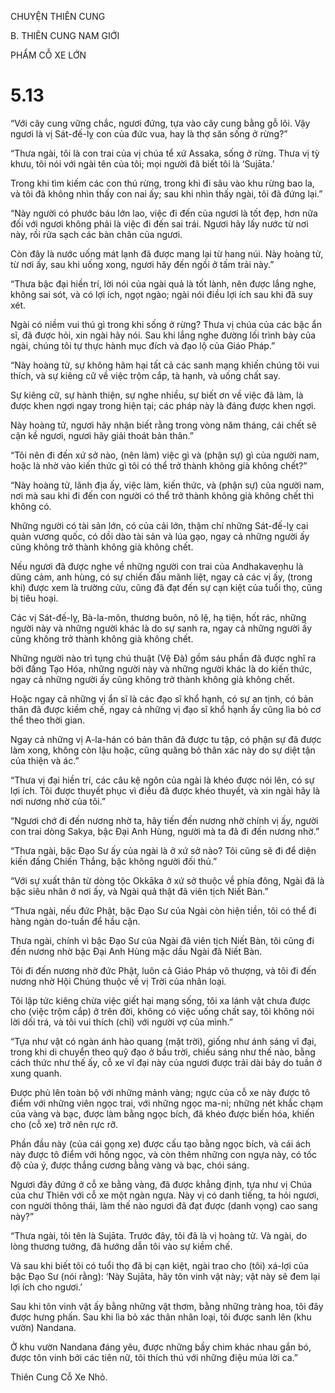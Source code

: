 CHUYỆN THIÊN CUNG

B. THIÊN CUNG NAM GIỚI

PHẨM CỖ XE LỚN

# 5.13

“Với cây cung vững chắc, ngươi đứng, tựa vào cây cung bằng gỗ lõi. Vậy ngươi là vị Sát-đế-lỵ con của đức vua, hay là thợ săn sống ở rừng?”

“Thưa ngài, tôi là con trai của vị chúa tể xứ Assaka, sống ở rừng. Thưa vị tỳ khưu, tôi nói với ngài tên của tôi; mọi người đã biết tôi là ‘Sujāta.’

Trong khi tìm kiếm các con thú rừng, trong khi đi sâu vào khu rừng bao la, và tôi đã không nhìn thấy con nai ấy; sau khi nhìn thấy ngài, tôi đã đứng lại.”

“Này người có phước báu lớn lao, việc đi đến của ngươi là tốt đẹp, hơn nữa đối với ngươi không phải là việc đi đến sai trái. Ngươi hãy lấy nước từ nơi này, rồi rửa sạch các bàn chân của ngươi.

Còn đây là nước uống mát lạnh đã được mang lại từ hang núi. Này hoàng tử, từ nơi ấy, sau khi uống xong, ngươi hãy đến ngồi ở tấm trải này.”

“Thưa bậc đại hiền trí, lời nói của ngài quả là tốt lành, nên được lắng nghe, không sai sót, và có lợi ích, ngọt ngào; ngài nói điều lợi ích sau khi đã suy xét.

Ngài có niềm vui thú gì trong khi sống ở rừng? Thưa vị chúa của các bậc ẩn sĩ, đã được hỏi, xin ngài hãy nói. Sau khi lắng nghe đường lối trình bày của ngài, chúng tôi tự thực hành mục đích và đạo lộ của Giáo Pháp.”

“Này hoàng tử, sự không hãm hại tất cả các sanh mạng khiến chúng tôi vui thích, và sự kiêng cữ về việc trộm cắp, tà hạnh, và uống chất say.

Sự kiêng cữ, sự hành thiện, sự nghe nhiều, sự biết ơn về việc đã làm, là được khen ngợi ngay trong hiện tại; các pháp này là đáng được khen ngợi.

Này hoàng tử, ngươi hãy nhận biết rằng trong vòng năm tháng, cái chết sẽ cận kề ngươi, ngươi hãy giải thoát bản thân.”

“Tôi nên đi đến xứ sở nào, (nên làm) việc gì và (phận sự) gì của người nam, hoặc là nhờ vào kiến thức gì tôi có thể trở thành không già không chết?”

“Này hoàng tử, lãnh địa ấy, việc làm, kiến thức, và (phận sự) của người nam, nơi mà sau khi đi đến con người có thể trở thành không già không chết thì không có.

Những người có tài sản lớn, có của cải lớn, thậm chí những Sát-đế-lỵ cai quản vương quốc, có dồi dào tài sản và lúa gạo, ngay cả những người ấy cũng không trở thành không già không chết.

Nếu ngươi đã được nghe về những người con trai của Andhakaveṇhu là dũng cảm, anh hùng, có sự chiến đấu mãnh liệt, ngay cả các vị ấy, (trong khi) được xem là trường cửu, cũng đã đạt đến sự cạn kiệt của tuổi thọ, cũng bị tiêu hoại.

Các vị Sát-đế-lỵ, Bà-la-môn, thương buôn, nô lệ, hạ tiện, hốt rác, những người này và những người khác là do sự sanh ra, ngay cả những người ấy cũng không trở thành không già không chết.

Những người nào trì tụng chú thuật (Vệ Đà) gồm sáu phần đã được nghĩ ra bởi đấng Tạo Hóa, những người này và những người khác là do kiến thức, ngay cả những người ấy cũng không trở thành không già không chết.

Hoặc ngay cả những vị ẩn sĩ là các đạo sĩ khổ hạnh, có sự an tịnh, có bản thân đã được kiềm chế, ngay cả những vị đạo sĩ khổ hạnh ấy cũng lìa bỏ cơ thể theo thời gian.

Ngay cả những vị A-la-hán có bản thân đã được tu tập, có phận sự đã được làm xong, không còn lậu hoặc, cũng quăng bỏ thân xác này do sự diệt tận của thiện và ác.”

“Thưa vị đại hiền trí, các câu kệ ngôn của ngài là khéo được nói lên, có sự lợi ích. Tôi được thuyết phục vì điều đã được khéo thuyết, và xin ngài hãy là nơi nương nhờ của tôi.”

“Ngươi chớ đi đến nương nhờ ta, hãy tiến đến nương nhờ chính vị ấy, người con trai dòng Sakya, bậc Đại Anh Hùng, người mà ta đã đi đến nương nhờ.”

“Thưa ngài, bậc Đạo Sư ấy của ngài là ở xứ sở nào? Tôi cũng sẽ đi để diện kiến đấng Chiến Thắng, bậc không người đối thủ.”

“Với sự xuất thân từ dòng tộc Okkāka ở xứ sở thuộc về phía đông, Ngài đã là bậc siêu nhân ở nơi ấy, và Ngài quả thật đã viên tịch Niết Bàn.”

“Thưa ngài, nếu đức Phật, bậc Đạo Sư của Ngài còn hiện tiền, tôi có thể đi hàng ngàn do-tuần để hầu cận.

Thưa ngài, chính vì bậc Đạo Sư của Ngài đã viên tịch Niết Bàn, tôi cũng đi đến nương nhờ bậc Đại Anh Hùng mặc dầu Ngài đã Niết Bàn.

Tôi đi đến nương nhờ đức Phật, luôn cả Giáo Pháp vô thượng, và tôi đi đến nương nhờ Hội Chúng thuộc về vị Trời của nhân loại.

Tôi lập tức kiêng chừa việc giết hại mạng sống, tôi xa lánh vật chưa được cho (việc trộm cắp) ở trên đời, không có việc uống chất say, tôi không nói lời dối trá, và tôi vui thích (chỉ) với người vợ của mình.”

“Tựa như vật có ngàn ánh hào quang (mặt trời), giống như ánh sáng vĩ đại, trong khi di chuyển theo quỹ đạo ở bầu trời, chiếu sáng như thế nào, bằng cách thức như thế ấy, cỗ xe vĩ đại này của ngươi được trải dài bảy do tuần ở xung quanh.

Được phủ lên toàn bộ với những mảnh vàng; ngực của cỗ xe này được tô điểm với những viên ngọc trai, với những ngọc ma-ni; những nét khắc chạm của vàng và bạc, được làm bằng ngọc bích, đã khéo được biến hóa, khiến cho (cỗ xe) trở nên rực rỡ.

Phần đầu này (của cái gọng xe) được cấu tạo bằng ngọc bích, và cái ách này được tô điểm với hồng ngọc, và còn thêm những con ngựa này, có tốc độ của ý, được thắng cương bằng vàng và bạc, chói sáng.

Ngươi đây đứng ở cỗ xe bằng vàng, đã được khẳng định, tựa như vị Chúa của chư Thiên với cỗ xe một ngàn ngựa. Này vị có danh tiếng, ta hỏi ngươi, con người thông thái, làm thế nào ngươi đã đạt được (danh vọng) cao sang này?”

“Thưa ngài, tôi tên là Sujāta. Trước đây, tôi đã là vị hoàng tử. Và ngài, do lòng thương tưởng, đã hướng dẫn tôi vào sự kiềm chế.

Và sau khi biết tôi có tuổi thọ đã bị cạn kiệt, ngài trao cho (tôi) xá-lợi của bậc Đạo Sư (nói rằng): ‘Này Sujāta, hãy tôn vinh vật này; vật này sẽ đem lại lợi ích cho ngươi.’

Sau khi tôn vinh vật ấy bằng những vật thơm, bằng những tràng hoa, tôi đây được hưng phấn. Sau khi lìa bỏ xác thân nhân loại, tôi được sanh lên (khu vườn) Nandana.

Ở khu vườn Nandana đáng yêu, được những bầy chim khác nhau gắn bó, được tôn vinh bởi các tiên nữ, tôi thích thú với những điệu múa lời ca.”

Thiên Cung Cỗ Xe Nhỏ.

